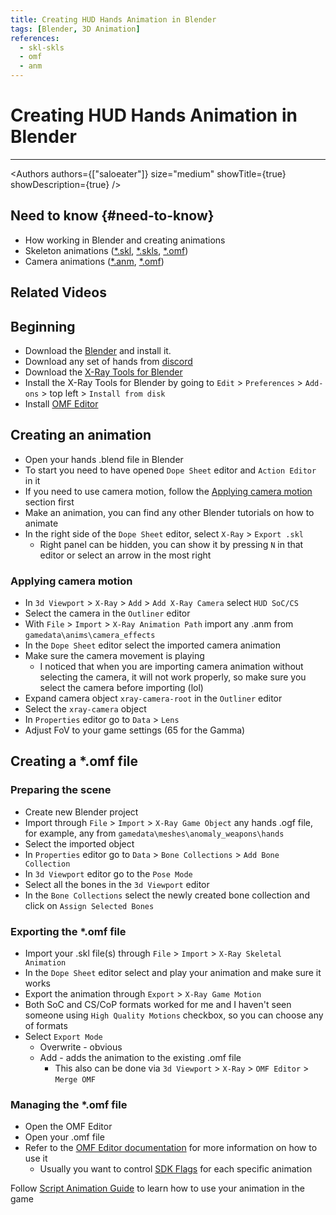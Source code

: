 ```yaml
---
title: Creating HUD Hands Animation in Blender
tags: [Blender, 3D Animation]
references:
  - skl-skls
  - omf
  - anm
---
```


# Creating HUD Hands Animation in Blender

___

<Authors
  authors={["saloeater"]}
  size="medium"
  showTitle={true}
  showDescription={true}
/>

## Need to know {#need-to-know}

- How working in Blender and creating animations
- Skeleton animations ([*.skl](../../references/file-formats/animations/skl-skls.md), [*.skls](../../references/file-formats/animations/skl-skls.md), [*.omf](../../references/file-formats/animations/omf.md))
- Camera animations ([*.anm](../../references/file-formats/animations/anm.md), [*.omf](../../references/file-formats/animations/omf.md))

## Related Videos

<div className="video-grid">
  <YouTubeVideo id="HwTYYH5zLjo"/>
  <YouTubeVideo id="E_wMIdK0Ls0"/>
</div>

## Beginning

- Download the [Blender](https://www.blender.org/download/) and install it.
- Download any set of hands from [discord](https://discord.com/channels/456765861953536020/883097205710389288/1071072858358431804)
- Download the [X-Ray Tools for Blender](https://github.com/PavelBlend/blender-xray/releases)
- Install the X-Ray Tools for Blender by going to `Edit` > `Preferences` > `Add-ons` > top left > `Install from disk`
- Install [OMF Editor](https://github.com/VaIeroK/Omf-Editor)

## Creating an animation

- Open your hands .blend file in Blender
- To start you need to have opened `Dope Sheet` editor and `Action Editor` in it
- If you need to use camera motion, follow the [Applying camera motion](#applying-camera-motion) section first
- Make an animation, you can find any other Blender tutorials on how to animate
- In the right side of the `Dope Sheet` editor, select `X-Ray` > `Export .skl`
  - Right panel can be hidden, you can show it by pressing `N` in that editor or select an arrow in the most right

### Applying camera motion

- In `3d Viewport` > `X-Ray` > `Add` > `Add X-Ray Camera` select `HUD SoC/CS`
- Select the camera in the `Outliner` editor
- With `File` > `Import` > `X-Ray Animation Path` import any .anm from `gamedata\anims\camera_effects`
- In the `Dope Sheet` editor select the imported camera animation
- Make sure the camera movement is playing
  - I noticed that when you are importing camera animation without selecting the camera, it will not work properly, so make sure you select the camera before importing (lol)
- Expand camera object `xray-camera-root` in the `Outliner` editor
- Select the `xray-camera` object
- In `Properties` editor go to `Data` > `Lens`
- Adjust FoV to your game settings (65 for the Gamma)

## Creating a *.omf file

### Preparing the scene

- Create new Blender project
- Import through `File` > `Import` > `X-Ray Game Object` any hands .ogf file, for example, any from `gamedata\meshes\anomaly_weapons\hands`
- Select the imported object
- In `Properties` editor go to `Data` > `Bone Collections` > `Add Bone Collection`
- In `3d Viewport` editor go to the `Pose Mode`
- Select all the bones in the `3d Viewport` editor
- In the `Bone Collections` select the newly created bone collection and click on `Assign Selected Bones`

### Exporting the *.omf file

- Import your .skl file(s) through `File` > `Import` > `X-Ray Skeletal Animation`
- In the `Dope Sheet` editor select and play your animation and make sure it works
- Export the animation through `Export` > `X-Ray Game Motion`
- Both SoC and CS/CoP formats worked for me and I haven't seen someone using `High Quality Motions` checkbox, so you can choose any of formats
- Select `Export Mode`
  - Overwrite - obvious
  - Add - adds the animation to the existing .omf file
    - This also can be done via `3d Viewport` > `X-Ray` > `OMF Editor` > `Merge OMF`

### Managing the *.omf file

- Open the OMF Editor
- Open your .omf file
- Refer to the [OMF Editor documentation](../../modding-tools/animations/omf-editor-by-valerok.md#about) for more information on how to use it
  - Usually you want to control [SDK Flags](../../modding-tools/animations/omf-editor-by-valerok.md#animation-options) for each specific animation

Follow [Script Animation Guide](../scripting/script-animations.md#motions-1) to learn how to use your animation in the game
